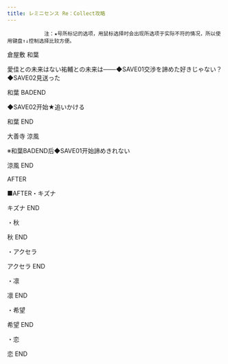 ```yaml
---
title: レミニセンス Re：Collect攻略
---
```


                注：★号所标记的选项，用鼠标选择时会出现所选项于实际不符的情况，所以使用键盘↑↓控制选择比较方便。

倉屋敷 和葉

愛佳との未来はない祐輔との未来は───◆SAVE01交渉を諦めた好きじゃない？◆SAVE02見送った

和葉 BADEND

◆SAVE02开始★追いかける

和葉 END

大善寺 涼風

※和葉BADEND后◆SAVE01开始諦めきれない

涼風 END

AFTER

■AFTER・キズナ

キズナ END

・秋

秋 END

・アクセラ

アクセラ END

・凛

凛 END

・希望

希望 END

・恋

恋 END
              
